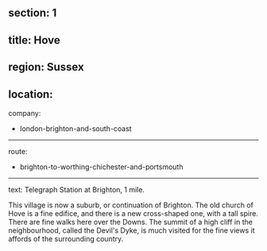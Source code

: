section: 1
----
title: Hove
----
region: Sussex
----
location: 
----
company:
- london-brighton-and-south-coast
----
route:
- brighton-to-worthing-chichester-and-portsmouth
----
text: Telegraph Station at Brighton, 1 mile.

This village is now a suburb, or continuation of Brighton. The old church of Hove is a fine edifice, and there is a new cross-shaped one, with a tall spire. There are fine walks here over the Downs. The summit of a high cliff in the neighbourhood, called the Devil's Dyke, is much visited for the fine views it affords of the surrounding country.
